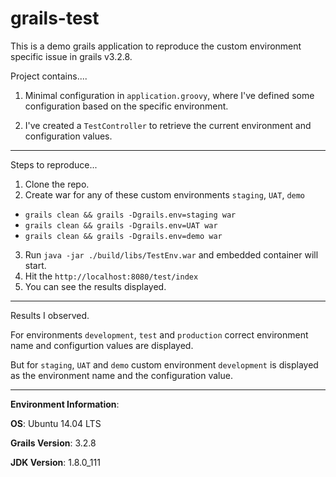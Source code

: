 # grails-test

This is a demo grails application to reproduce the custom environment specific issue in grails v3.2.8. 

Project contains....

1. Minimal configuration in `application.groovy`, where I've defined some configuration based on the specific environment.

2. I've created a `TestController` to retrieve the current environment and configuration values. 

-------
Steps to reproduce...

1. Clone the repo.
2. Create war for any of these custom environments `staging`, `UAT`, `demo` 
  - `grails clean && grails -Dgrails.env=staging war`
  - `grails clean && grails -Dgrails.env=UAT war`
  - `grails clean && grails -Dgrails.env=demo war`
3. Run `java -jar ./build/libs/TestEnv.war` and embedded container will start.
4. Hit the `http://localhost:8080/test/index`
5. You can see the results displayed.

-------
Results I observed.

For environments `development`, `test` and `production` correct environment name and configurtion values are displayed.

But for `staging`, `UAT` and `demo` custom environment `development` is displayed as the environment name and the configuration value.

--------
**Environment Information**:

**OS**: Ubuntu 14.04 LTS

**Grails Version**: 3.2.8

**JDK Version**: 1.8.0_111
